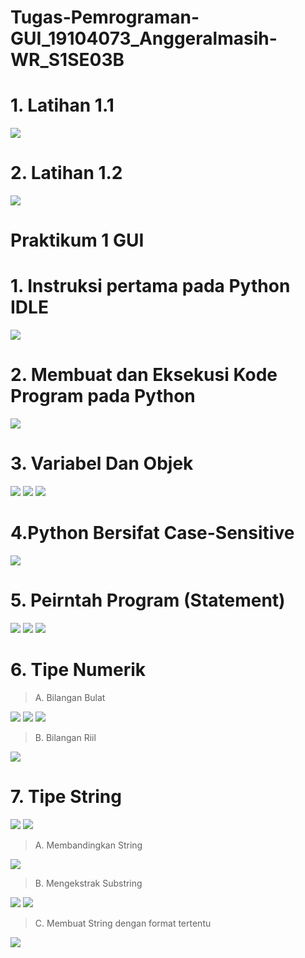 # Tugas-Pemrograman-GUI_19104073_Anggeralmasih-WR_S1SE03B

# 1. Latihan 1.1
<img src = "https://github.com/anggeralmasih/Tugas-Pemrograman-GUI_19104073_Anggeralmasih-WR_S1SE03B/blob/main/Latihan%20GUI%20(Qt%20Designer)/Lat_1.1.png">

# 2. Latihan 1.2
<img src = "https://github.com/anggeralmasih/Tugas-Pemrograman-GUI_19104073_Anggeralmasih-WR_S1SE03B/blob/main/Latihan%20GUI%20(Qt%20Designer)/Lat_1.2.png">


# Praktikum 1 GUI
# 1. Instruksi pertama pada Python IDLE
<img src = "https://github.com/anggeralmasih/Pemrograman-dan-Praktikum-GUI_19104073_Anggeralmasih-WR_S1SE03B/blob/main/Praktikum%201/1.%20print%20ucok.png">

# 2. Membuat dan Eksekusi Kode Program pada Python
<img src = "https://github.com/anggeralmasih/Pemrograman-dan-Praktikum-GUI_19104073_Anggeralmasih-WR_S1SE03B/blob/main/Praktikum%201/2.%20hello%20world%20cd%20downloads.png">

# 3. Variabel Dan Objek
<img src = "https://github.com/anggeralmasih/Pemrograman-dan-Praktikum-GUI_19104073_Anggeralmasih-WR_S1SE03B/blob/main/Praktikum%201/3.%20var%20dan%20obj%201.png">

<img src = "https://github.com/anggeralmasih/Pemrograman-dan-Praktikum-GUI_19104073_Anggeralmasih-WR_S1SE03B/blob/main/Praktikum%201/3.%20var%20dan%20obj%202.png">

<img src = "https://github.com/anggeralmasih/Pemrograman-dan-Praktikum-GUI_19104073_Anggeralmasih-WR_S1SE03B/blob/main/Praktikum%201/3.%20var%20dan%20obj%203.png">

# 4.Python Bersifat Case-Sensitive
<img src = "https://github.com/anggeralmasih/Pemrograman-dan-Praktikum-GUI_19104073_Anggeralmasih-WR_S1SE03B/blob/main/Praktikum%201/4.%20case%20sensitive.png">

# 5. Peirntah Program (Statement)
<img src = "https://github.com/anggeralmasih/Pemrograman-dan-Praktikum-GUI_19104073_Anggeralmasih-WR_S1SE03B/blob/main/Praktikum%201/5.%20perintah%20program%201.png">

<img src = "https://github.com/anggeralmasih/Pemrograman-dan-Praktikum-GUI_19104073_Anggeralmasih-WR_S1SE03B/blob/main/Praktikum%201/5.%20perintah%20program%202.png">

<img src = "https://github.com/anggeralmasih/Pemrograman-dan-Praktikum-GUI_19104073_Anggeralmasih-WR_S1SE03B/blob/main/Praktikum%201/5.%20perintah%20program%203.png">

# 6. Tipe Numerik
> A. Bilangan Bulat
<img src = "https://github.com/anggeralmasih/Pemrograman-dan-Praktikum-GUI_19104073_Anggeralmasih-WR_S1SE03B/blob/main/Praktikum%201/6.%20tipe%20numerik%20(bilbul)%201.png">

<img src = "https://github.com/anggeralmasih/Pemrograman-dan-Praktikum-GUI_19104073_Anggeralmasih-WR_S1SE03B/blob/main/Praktikum%201/6.%20tipe%20numerik%20(bilbul)%202.png">

<img src = "https://github.com/anggeralmasih/Pemrograman-dan-Praktikum-GUI_19104073_Anggeralmasih-WR_S1SE03B/blob/main/Praktikum%201/6.%20tipe%20numerik%20(bilbul)%203.png">

> B. Bilangan Riil
<img src = "https://github.com/anggeralmasih/Pemrograman-dan-Praktikum-GUI_19104073_Anggeralmasih-WR_S1SE03B/blob/main/Praktikum%201/6.%20tipe%20numerik%20(bilriil)%204.png">

# 7. Tipe String
<img src = "https://github.com/anggeralmasih/Pemrograman-dan-Praktikum-GUI_19104073_Anggeralmasih-WR_S1SE03B/blob/main/Praktikum%201/7.%20tipe%20string%201.png">

<img src = "https://github.com/anggeralmasih/Pemrograman-dan-Praktikum-GUI_19104073_Anggeralmasih-WR_S1SE03B/blob/main/Praktikum%201/7.%20tipe%20string%202.png">

> A. Membandingkan String
<img src = "https://github.com/anggeralmasih/Pemrograman-dan-Praktikum-GUI_19104073_Anggeralmasih-WR_S1SE03B/blob/main/Praktikum%201/7.%20tipe%20string%20(banding%20string)%203.png">

> B. Mengekstrak Substring
<img src = "https://github.com/anggeralmasih/Pemrograman-dan-Praktikum-GUI_19104073_Anggeralmasih-WR_S1SE03B/blob/main/Praktikum%201/7.%20tipe%20string%20(ekstrak%20string)%204.png">

<img src = "https://github.com/anggeralmasih/Pemrograman-dan-Praktikum-GUI_19104073_Anggeralmasih-WR_S1SE03B/blob/main/Praktikum%201/7.%20tipe%20string%20(ekstrak%20string)%205.png">

> C. Membuat String dengan format tertentu
<img src = "https://github.com/anggeralmasih/Pemrograman-dan-Praktikum-GUI_19104073_Anggeralmasih-WR_S1SE03B/blob/main/Praktikum%201/7.%20tipe%20string%20(format%20tertentu)%206.png">
